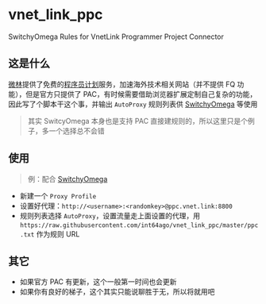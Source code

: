 # vnet_link_ppc
SwitchyOmega Rules for VnetLink Programmer Project Connector

## 这是什么

[微林][1]提供了免费的[程序员计划][2]服务，加速海外技术相关网站（并不提供 FQ 功能），但是官方只提供了 PAC，有时候需要借助浏览器扩展定制自己复杂的功能，因此写了个脚本干这个事，并输出 `AutoProxy` 规则列表供 [SwitchyOmega][3] 等使用

 > 其实 SwitcyOmega 本身也是支持 PAC 直接建规则的，所以这里只是个例子，多一个选择总不会错

## 使用

 > 例：配合 [SwitchyOmega][3]

- 新建一个 `Proxy Profile`
- 设置好代理：`http://<username>:<randomkey>@ppc.vnet.link:8800`
- 规则列表选择 `AutoProxy`，设置流量走上面设置的代理，用 `https://raw.githubusercontent.com/int64ago/vnet_link_ppc/master/ppc.txt` 作为规则 URL

## 其它

 - 如果官方 PAC 有更新，这个一般第一时间也会更新
 - 如果你有良好的梯子，这个其实只能说聊胜于无，所以将就用吧

 [1]: https://vnet.link/
 [2]: https://vnet.link/project/programmer
 [3]: https://chrome.google.com/webstore/detail/proxy-switchyomega/padekgcemlokbadohgkifijomclgjgif
